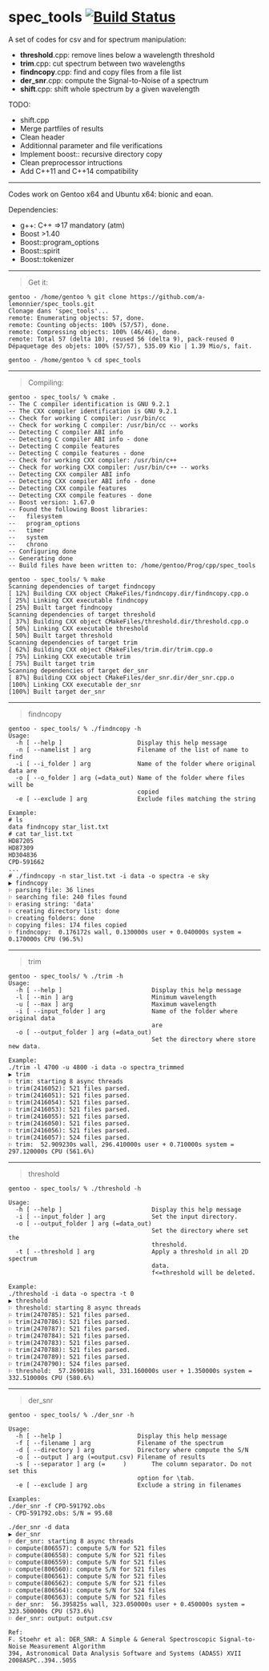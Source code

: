 # spec_tools [![Build Status](https://travis-ci.com/a-lemonnier/spec_tools.svg?token=SBy1idJoqQDAzQdHoDpQ&branch=master)](https://travis-ci.com/a-lemonnier/spec_tools)


A set of codes for csv and for spectrum manipulation:

 - **threshold**.cpp: remove lines below a wavelength threshold
 - **trim**.cpp: cut spectrum between two wavelengths
 - **findncopy**.cpp: find and copy files from a file list
 - **der_snr**.cpp: compute the Signal-to-Noise of a spectrum
 - **shift**.cpp: shift whole spectrum by a given wavelength

 TODO:
 - shift.cpp
 - Merge partfiles of results
 - Clean header
 - Additionnal parameter and file verifications
 - Implement boost:: recursive directory copy
 - Clean preprocessor intructions
 - Add C++11 and C++14 compatibility

---
Codes work on Gentoo x64 and Ubuntu x64: bionic and eoan.

Dependencies:
- g++: C++ =>17 mandatory (atm)
- Boost >1.40
- Boost::program_options
- Boost::spirit
- Boost::tokenizer

---
> Get it:

```
gentoo - /home/gentoo % git clone https://github.com/a-lemonnier/spec_tools.git 
Clonage dans 'spec_tools'...
remote: Enumerating objects: 57, done.
remote: Counting objects: 100% (57/57), done.
remote: Compressing objects: 100% (46/46), done.
remote: Total 57 (delta 10), reused 56 (delta 9), pack-reused 0
Dépaquetage des objets: 100% (57/57), 535.09 Kio | 1.39 Mio/s, fait.

gentoo - /home/gentoo % cd spec_tools
```

---
> Compiling:
```
gentoo - spec_tools/ % cmake .
-- The C compiler identification is GNU 9.2.1
-- The CXX compiler identification is GNU 9.2.1
-- Check for working C compiler: /usr/bin/cc
-- Check for working C compiler: /usr/bin/cc -- works
-- Detecting C compiler ABI info
-- Detecting C compiler ABI info - done
-- Detecting C compile features
-- Detecting C compile features - done
-- Check for working CXX compiler: /usr/bin/c++
-- Check for working CXX compiler: /usr/bin/c++ -- works
-- Detecting CXX compiler ABI info
-- Detecting CXX compiler ABI info - done
-- Detecting CXX compile features
-- Detecting CXX compile features - done
-- Boost version: 1.67.0
-- Found the following Boost libraries:
--   filesystem
--   program_options
--   timer
--   system
--   chrono
-- Configuring done
-- Generating done
-- Build files have been written to: /home/gentoo/Prog/cpp/spec_tools

gentoo - spec_tools/ % make
Scanning dependencies of target findncopy
[ 12%] Building CXX object CMakeFiles/findncopy.dir/findncopy.cpp.o
[ 25%] Linking CXX executable findncopy
[ 25%] Built target findncopy
Scanning dependencies of target threshold
[ 37%] Building CXX object CMakeFiles/threshold.dir/threshold.cpp.o
[ 50%] Linking CXX executable threshold
[ 50%] Built target threshold
Scanning dependencies of target trim
[ 62%] Building CXX object CMakeFiles/trim.dir/trim.cpp.o
[ 75%] Linking CXX executable trim
[ 75%] Built target trim
Scanning dependencies of target der_snr
[ 87%] Building CXX object CMakeFiles/der_snr.dir/der_snr.cpp.o
[100%] Linking CXX executable der_snr
[100%] Built target der_snr

```

---
> findncopy
```
gentoo - spec_tools/ % ./findncopy -h
Usage:
  -h [ --help ]                     Display this help message
  -n [ --namelist ] arg             Filename of the list of name to find
  -i [ --i_folder ] arg             Name of the folder where original data are
  -o [ --o_folder ] arg (=data_out) Name of the folder where files will be 
                                    copied
  -e [ --exclude ] arg              Exclude files matching the string

Example:
# ls
data findncopy star_list.txt
# cat tar_list.txt
HD87205
HD87309
HD304836
CPD-591662
...
# ./findncopy -n star_list.txt -i data -o spectra -e sky
▶ findncopy
⚐ parsing file: 36 lines
⚐ searching file: 240 files found
⚐ erasing string: 'data'
⚐ creating directory list: done
⚐ creating folders: done
⚐ copying files: 174 files copied
⚐ findncopy:  0.176172s wall, 0.130000s user + 0.040000s system = 0.170000s CPU (96.5%)
```

---
> trim
```
gentoo - spec_tools/ % ./trim -h
Usage:
  -h [ --help ]                         Display this help message
  -l [ --min ] arg                      Minimum wavelength
  -u [ --max ] arg                      Maximum wavelength
  -i [ --input_folder ] arg             Name of the folder where original data 
                                        are
  -o [ --output_folder ] arg (=data_out)
                                        Set the directory where store new data.

Example:
./trim -l 4700 -u 4800 -i data -o spectra_trimmed
▶ trim
⚐ trim: starting 8 async threads
⚐ trim(2416052): 521 files parsed.
⚐ trim(2416051): 521 files parsed.
⚐ trim(2416054): 521 files parsed.
⚐ trim(2416053): 521 files parsed.
⚐ trim(2416055): 521 files parsed.
⚐ trim(2416050): 521 files parsed.
⚐ trim(2416056): 521 files parsed.
⚐ trim(2416057): 524 files parsed.
⚐ trim:  52.909230s wall, 296.410000s user + 0.710000s system = 297.120000s CPU (561.6%)
```

---
> threshold
```
gentoo - spec_tools/ % ./threshold -h

Usage:
  -h [ --help ]                         Display this help message
  -i [ --input_folder ] arg             Set the input directory.
  -o [ --output_folder ] arg (=data_out)
                                        Set the directory where set the 
                                        threshold.
  -t [ --threshold ] arg                Apply a threshold in all 2D spectrum 
                                        data.
                                        f<=threshold will be deleted.

Example:
./threshold -i data -o spectra -t 0
▶ threshold
⚐ threshold: starting 8 async threads
⚐ trim(2470785): 521 files parsed.
⚐ trim(2470786): 521 files parsed.
⚐ trim(2470787): 521 files parsed.
⚐ trim(2470784): 521 files parsed.
⚐ trim(2470783): 521 files parsed.
⚐ trim(2470788): 521 files parsed.
⚐ trim(2470789): 521 files parsed.
⚐ trim(2470790): 524 files parsed.
⚐ threshold:  57.269018s wall, 331.160000s user + 1.350000s system = 332.510000s CPU (580.6%)
```
---
> der_snr
```
gentoo - spec_tools/ % ./der_snr -h

Usage:
  -h [ --help ]                     Display this help message
  -f [ --filename ] arg             Filename of the spectrum
  -d [ --directory ] arg            Directory where compute the S/N
  -o [ --output ] arg (=output.csv) Filename of results
  -s [ --separator ] arg (=     )       The column separator. Do not set this 
                                    option for \tab.
  -e [ --exclude ] arg              Exclude a string in filenames
  
Examples:
./der_snr -f CPD-591792.obs
- CPD-591792.obs: S/N = 95.68

./der_snr -d data
▶ der_snr
⚐ der_snr: starting 8 async threads
⚐ compute(806557): compute S/N for 521 files
⚐ compute(806558): compute S/N for 521 files
⚐ compute(806559): compute S/N for 521 files
⚐ compute(806560): compute S/N for 521 files
⚐ compute(806561): compute S/N for 521 files
⚐ compute(806562): compute S/N for 521 files
⚐ compute(806564): compute S/N for 524 files
⚐ compute(806563): compute S/N for 521 files
⚐ der_snr:  56.395825s wall, 323.050000s user + 0.450000s system = 323.500000s CPU (573.6%)
⚐ der_snr: output: output.csv

Ref:
F. Stoehr et al: DER_SNR: A Simple & General Spectroscopic Signal-to-Noise Measurement Algorithm
394, Astronomical Data Analysis Software and Systems (ADASS) XVII
2008ASPC..394..505S

```

